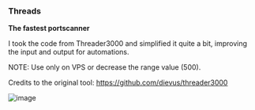 ### Threads

**The fastest portscanner**

I took the code from Threader3000 and simplified it quite a bit, improving the input and output for automations.

NOTE: Use only on VPS or decrease the range value (500).

Credits to the original tool: https://github.com/dievus/threader3000

![image](https://github.com/paulogmota/threads/assets/44026675/cd08f8b8-0f38-46db-af27-42c23b836e00)


